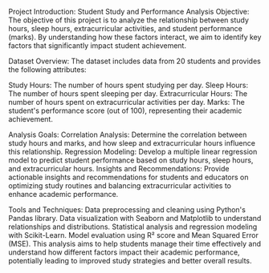Project Introduction: Student Study and Performance Analysis
Objective:
The objective of this project is to analyze the relationship between study hours, sleep hours, extracurricular activities, and student performance (marks). By understanding how these factors interact, we aim to identify key factors that significantly impact student achievement.

Dataset Overview:
The dataset includes data from 20 students and provides the following attributes:

Study Hours: The number of hours spent studying per day.
Sleep Hours: The number of hours spent sleeping per day.
Extracurricular Hours: The number of hours spent on extracurricular activities per day.
Marks: The student's performance score (out of 100), representing their academic achievement.

Analysis Goals:
Correlation Analysis: Determine the correlation between study hours and marks, and how sleep and extracurricular hours influence this relationship.
Regression Modeling: Develop a multiple linear regression model to predict student performance based on study hours, sleep hours, and extracurricular hours.
Insights and Recommendations: Provide actionable insights and recommendations for students and educators on optimizing study routines and balancing extracurricular activities to enhance academic performance.

Tools and Techniques:
Data preprocessing and cleaning using Python's Pandas library.
Data visualization with Seaborn and Matplotlib to understand relationships and distributions.
Statistical analysis and regression modeling with Scikit-Learn.
Model evaluation using R² score and Mean Squared Error (MSE).
This analysis aims to help students manage their time effectively and understand how different factors impact their academic performance, potentially leading to improved study strategies and better overall results.
